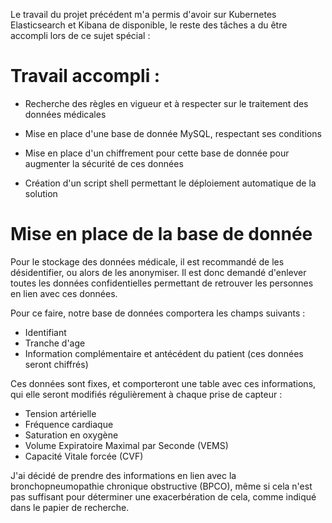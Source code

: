 Le travail du projet précédent m'a permis d'avoir sur Kubernetes Elasticsearch et Kibana de disponible, le reste des tâches 
a du être accompli lors de ce sujet spécial : 

# Travail accompli : 
- Recherche des règles en vigueur et à respecter sur le traitement des données médicales 
- Mise en place d'une base de donnée MySQL, respectant ses conditions
- Mise en place d'un chiffrement pour cette base de donnée pour augmenter la sécurité de ces données

- Création d'un script shell permettant le déploiement automatique de la solution

# Mise en place de la base de donnée 

Pour le stockage des données médicale, il est recommandé de les désidentifier, ou alors de les anonymiser. 
Il est donc demandé d'enlever toutes les données confidentielles permettant de retrouver les personnes en lien avec ces données.

Pour ce faire, notre base de données comportera les champs suivants : 

- Identifiant 
- Tranche d'age 
- Information complémentaire et antécédent du patient (ces données seront chiffrés)

Ces données sont fixes, et comporteront une table avec ces informations, qui elle seront modifiés régulièrement à chaque 
prise de capteur : 

- Tension artérielle
- Fréquence cardiaque 
- Saturation en oxygène 
- Volume Expiratoire Maximal par Seconde (VEMS)
- Capacité Vitale forcée (CVF)

J'ai décidé de prendre des informations en lien avec la bronchopneumopathie chronique obstructive (BPCO), même si cela n'est 
pas suffisant pour déterminer une exacerbération de cela, comme indiqué dans le papier de recherche.


